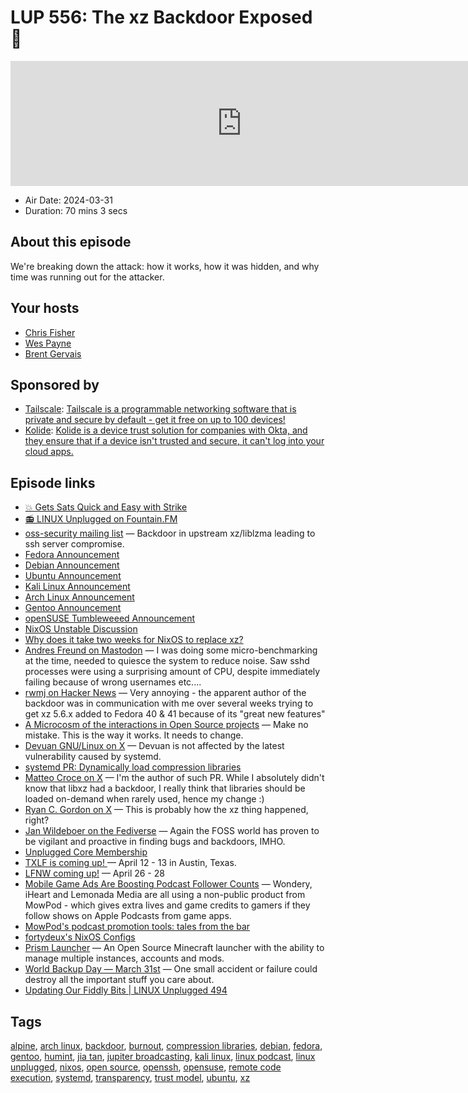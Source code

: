 # LUP 556: The xz Backdoor Exposed 🚨

<iframe src="https://player.fireside.fm/v2/RUkczH-V+RJk2qe3U?theme=dark" width="740" height="200" frameborder="0" scrolling="no"></iframe>

* Air Date: 2024-03-31
* Duration: 70 mins 3 secs

## About this episode

We're breaking down the attack: how it works, how it was hidden, and why time was running out for the attacker.

## Your hosts
* [Chris Fisher](https://linuxunplugged.com/hosts/chrislas)
* [Wes Payne](https://linuxunplugged.com/hosts/wes)
* [Brent Gervais](https://linuxunplugged.com/hosts/brent)

## Sponsored by

  * [Tailscale](http://tailscale.com/linuxunplugged): [Tailscale is a programmable networking software that is private and secure by default - get it free on up to 100 devices!](http://tailscale.com/linuxunplugged)
  * [Kolide](https://kolide.com/unplugged): [Kolide is a device trust solution for companies with Okta, and they ensure that if a device isn't trusted and secure, it can't log into your cloud apps.](https://kolide.com/unplugged)



## Episode links

  * [💥 Gets Sats Quick and Easy with Strike](https://strike.me/ "💥 Gets Sats Quick and Easy with Strike")
  * [📻 LINUX Unplugged on Fountain.FM](https://www.fountain.fm/show/dWiuBeqpDSM86AwXRXov "📻 LINUX Unplugged on Fountain.FM")
  * [oss-security mailing list](https://www.openwall.com/lists/oss-security/2024/03/29/4 "oss-security mailing list") — Backdoor in upstream xz/liblzma leading to ssh server compromise.
  * [Fedora Announcement](https://www.redhat.com/en/blog/urgent-security-alert-fedora-41-and-rawhide-users "Fedora Announcement")
  * [Debian Announcement](https://security-tracker.debian.org/tracker/CVE-2024-3094 "Debian Announcement")
  * [Ubuntu Announcement](https://discourse.ubuntu.com/t/xz-liblzma-security-update/43714 "Ubuntu Announcement")
  * [Kali Linux Announcement](https://www.kali.org/blog/about-the-xz-backdoor/ "Kali Linux Announcement")
  * [Arch Linux Announcement](https://archlinux.org/news/the-xz-package-has-been-backdoored/ "Arch Linux Announcement")
  * [Gentoo Announcement](https://bugs.gentoo.org/928134 "Gentoo Announcement")
  * [openSUSE Tumbleweeed Announcement](https://news.opensuse.org/2024/03/29/xz-backdoor/ "openSUSE Tumbleweeed Announcement")
  * [NixOS Unstable Discussion](https://discourse.nixos.org/t/cve-2024-3094-malicious-code-in-xz-5-6-0-and-5-6-1-tarballs/42405 "NixOS Unstable Discussion")
  * [Why does it take two weeks for NixOS to replace xz?](https://discourse.nixos.org/t/cve-2024-3094-malicious-code-in-xz-5-6-0-and-5-6-1-tarballs/42405/5 "Why does it take two weeks for NixOS to replace xz?")
  * [Andres Freund on Mastodon](https://mastodon.social/@AndresFreundTec/112180406142695845 "Andres Freund on Mastodon") — I was doing some micro-benchmarking at the time, needed to quiesce the system to reduce noise. Saw sshd processes were using a surprising amount of CPU, despite immediately failing because of wrong usernames etc....
  * [rwmj on Hacker News](https://news.ycombinator.com/item?id=39865810 "rwmj on Hacker News") — Very annoying - the apparent author of the backdoor was in communication with me over several weeks trying to get xz 5.6.x added to Fedora 40 & 41 because of its "great new features"
  * [A Microcosm of the interactions in Open Source projects](https://robmensching.com/blog/posts/2024/03/30/a-microcosm-of-the-interactions-in-open-source-projects/ "A Microcosm of the interactions in Open Source projects") — Make no mistake. This is the way it works. It needs to change.
  * [Devuan GNU/Linux on X](https://twitter.com/devuanorg/status/1774029432979653069?t=ASJqAbm5fVHDKeq7CLKqjw "Devuan GNU/Linux on X") — Devuan is not affected by the latest vulnerability caused by systemd.
  * [systemd PR: Dynamically load compression libraries](https://github.com/systemd/systemd/pull/31550#issuecomment-1972737923 "systemd PR: Dynamically load compression libraries")
  * [Matteo Croce on X](https://twitter.com/teknoraver85/status/1774452847188312163 "Matteo Croce on X") — I'm the author of such PR. While I absolutely didn't know that libxz had a backdoor, I really think that libraries should be loaded on-demand when rarely used, hence my change :)
  * [Ryan C. Gordon on X](https://twitter.com/icculus/status/1774310925035524333 "Ryan C. Gordon on X") — This is probably how the xz thing happened, right?
  * [Jan Wildeboer on the Fediverse](https://social.wildeboer.net/@jwildeboer/112184074379919145 "Jan Wildeboer on the Fediverse") — Again the FOSS world has proven to be vigilant and proactive in finding bugs and backdoors, IMHO.
  * [Unplugged Core Membership](https://unpluggedcore.com/ "Unplugged Core Membership")
  * [TXLF is coming up! ](https://2024.texaslinuxfest.org/ "TXLF is coming up! ") — April 12 - 13 in Austin, Texas.
  * [LFNW coming up!](https://linuxfestnorthwest.org/ "LFNW coming up!") — April 26 - 28
  * [Mobile Game Ads Are Boosting Podcast Follower Counts](https://www.bloomberg.com/news/newsletters/2024-03-28/mobile-game-ads-are-boosting-podcast-follower-counts "Mobile Game Ads Are Boosting Podcast Follower Counts") — Wondery, iHeart and Lemonada Media are all using a non-public product from MowPod - which gives extra lives and game credits to gamers if they follow shows on Apple Podcasts from game apps.
  * [MowPod's podcast promotion tools: tales from the bar](https://podnews.net/article/mowpod-promotion "MowPod's podcast promotion tools: tales from the bar")
  * [fortydeux's NixOS Configs](https://github.com/fortydeux/Fortydeux-NixOS-System-Flake/ "fortydeux's NixOS Configs")
  * [Prism Launcher](https://prismlauncher.org/ "Prism Launcher") — An Open Source Minecraft launcher with the ability to manage multiple instances, accounts and mods.
  * [World Backup Day — March 31st](https://www.worldbackupday.com/en/ "World Backup Day — March 31st") — One small accident or failure could destroy all the important stuff you care about.
  * [Updating Our Fiddly Bits | LINUX Unplugged 494](https://www.jupiterbroadcasting.com/show/linux-unplugged/494/ "Updating Our Fiddly Bits | LINUX Unplugged 494")



## Tags

[alpine](https://linuxunplugged.com/tags/alpine), [arch linux](https://linuxunplugged.com/tags/arch%20linux), [backdoor](https://linuxunplugged.com/tags/backdoor), [burnout](https://linuxunplugged.com/tags/burnout), [compression libraries](https://linuxunplugged.com/tags/compression%20libraries), [debian](https://linuxunplugged.com/tags/debian), [fedora](https://linuxunplugged.com/tags/fedora), [gentoo](https://linuxunplugged.com/tags/gentoo), [humint](https://linuxunplugged.com/tags/humint), [jia tan](https://linuxunplugged.com/tags/jia%20tan), [jupiter broadcasting](https://linuxunplugged.com/tags/jupiter%20broadcasting), [kali linux](https://linuxunplugged.com/tags/kali%20linux), [linux podcast](https://linuxunplugged.com/tags/linux%20podcast), [linux unplugged](https://linuxunplugged.com/tags/linux%20unplugged), [nixos](https://linuxunplugged.com/tags/nixos), [open source](https://linuxunplugged.com/tags/open%20source), [openssh](https://linuxunplugged.com/tags/openssh), [opensuse](https://linuxunplugged.com/tags/opensuse), [remote code execution](https://linuxunplugged.com/tags/remote%20code%20execution), [systemd](https://linuxunplugged.com/tags/systemd), [transparency](https://linuxunplugged.com/tags/transparency), [trust model](https://linuxunplugged.com/tags/trust%20model), [ubuntu](https://linuxunplugged.com/tags/ubuntu), [xz](https://linuxunplugged.com/tags/xz)